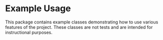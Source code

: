 # Example Usage

This package contains example classes demonstrating how to use various features of the project. 
These classes are not tests and are intended for instructional purposes.

